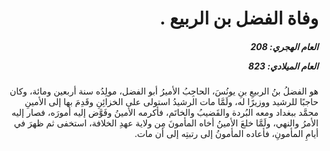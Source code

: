 <h1 dir="rtl">وفاة الفضل بن الربيع .</h1>

<h5 dir="rtl">العام الهجري:  208

العام الميلادي: 823

</h5>

<p dir="rtl">هو الفضلُ بنُ الربيعِ بنِ يونُسَ، الحاجِبُ الأميرُ أبو الفضل، مولِدُه سنة أربعين ومائة، وكان حاجبًا للرشيد ووزيرًا له، ولَمَّا مات الرشيدُ استولى على الخزائِنِ وقَدِمَ بها إلى الأمينِ محمَّد ببغداد ومعه البُردة والقَضيبُ والخاتَم، فأكرمه الأمينُ وفَوَّض إليه أمورَه، فصار إليه الأمرُ والنهي، ولَمَّا خلعَ الأمينُ أخاه المأمونَ مِن ولاية عهدِ الخلافة، استخفى ثم ظهرَ في أيامِ المأمونِ، فأعاده المأمونُ إلى رتبتِه إلى أن مات.</p></br>
